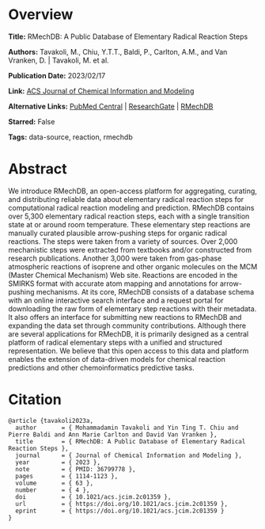 # Overview
**Title:**
RMechDB: A Public Database of Elementary Radical Reaction Steps

**Authors:**
Tavakoli, M., Chiu, Y.T.T., Baldi, P., Carlton, A.M., and Van Vranken, D. |
Tavakoli, M. et al.

**Publication Date:**
2023/02/17

**Link:**
[ACS Journal of Chemical Information and Modeling](https://pubs.acs.org/doi/10.1021/acs.jcim.2c01359)

**Alternative Links:**
[PubMed Central](https://pmc.ncbi.nlm.nih.gov/articles/PMC9976277) |
[ResearchGate](https://www.researchgate.net/publication/368607017_RMechDB_A_Public_Database_of_Elementary_Radical_Reaction_Steps) |
[RMechDB](https://deeprxn.ics.uci.edu/rmechdb)

**Starred:**
False

**Tags:**
data-source, reaction, rmechdb


# Abstract
We introduce RMechDB, an open-access platform for aggregating, curating, and distributing reliable data about elementary radical reaction steps for computational radical reaction modeling and prediction.
RMechDB contains over 5,300 elementary radical reaction steps, each with a single transition state at or around room temperature.
These elementary step reactions are manually curated plausible arrow-pushing steps for organic radical reactions.
The steps were taken from a variety of sources.
Over 2,000 mechanistic steps were extracted from textbooks and/or constructed from research publications.
Another 3,000 were taken from gas-phase atmospheric reactions of isoprene and other organic molecules on the MCM (Master Chemical Mechanism) Web site.
Reactions are encoded in the SMIRKS format with accurate atom mapping and annotations for arrow-pushing mechanisms.
At its core, RMechDB consists of a database schema with an online interactive search interface and a request portal for downloading the raw form of elementary step reactions with their metadata.
It also offers an interface for submitting new reactions to RMechDB and expanding the data set through community contributions.
Although there are several applications for RMechDB, it is primarily designed as a central platform of radical elementary steps with a unified and structured representation.
We believe that this open access to this data and platform enables the extension of data-driven models for chemical reaction predictions and other chemoinformatics predictive tasks.


# Citation
```
@article {tavakoli2023a,
  author       = { Mohammadamin Tavakoli and Yin Ting T. Chiu and Pierre Baldi and Ann Marie Carlton and David Van Vranken },
  title        = { RMechDB: A Public Database of Elementary Radical Reaction Steps },
  journal      = { Journal of Chemical Information and Modeling },
  year         = { 2023 },
  note         = { PMID: 36799778 },
  pages        = { 1114-1123 },
  volume       = { 63 },
  number       = { 4 },
  doi          = { 10.1021/acs.jcim.2c01359 },
  url          = { https://doi.org/10.1021/acs.jcim.2c01359 },
  eprint       = { https://doi.org/10.1021/acs.jcim.2c01359 }
}
```
